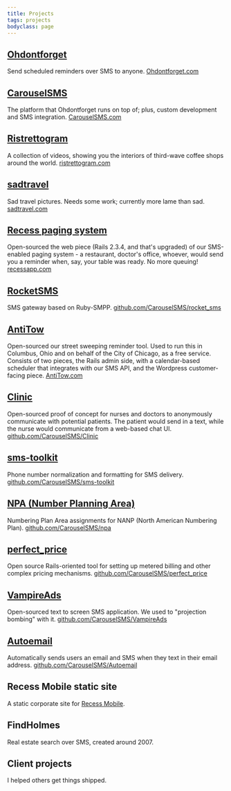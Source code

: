 ```yaml
---
title: Projects
tags: projects
bodyclass: page
---
```


## [Ohdontforget](http://Ohdontforget.com)
Send scheduled reminders over SMS to anyone. [Ohdontforget.com](http://ohdontforget.com)

## [CarouselSMS](http://CarouselSMS.com)
The platform that Ohdontforget runs on top of; plus, custom development and SMS integration. [CarouselSMS.com](http://CarouselSMS.com)

## [Ristrettogram](http://ristrettogram.com)
A collection of videos, showing you the interiors of third-wave coffee shops around the world. [ristrettogram.com](http://ristrettogram.com)

## [sadtravel](http://sadtravel.com)
Sad travel pictures. Needs some work; currently more lame than sad. [sadtravel.com](http://sadtravel.com)

## [Recess paging system](http://RecessApp.com)
Open-sourced the web piece (Rails 2.3.4, and that's upgraded) of our SMS-enabled paging system - a restaurant, doctor's office, whoever, would send you a reminder when, say, your table was ready. No more queuing! [recessapp.com](http://RecessApp.com)

## [RocketSMS](https://github.com/CarouselSMS/rocket_sms)
SMS gateway based on Ruby-SMPP. [github.com/CarouselSMS/rocket_sms](https://github.com/CarouselSMS/rocket_sms)

## [AntiTow](http://antitow.com)
Open-sourced our street sweeping reminder tool. Used to run this in Columbus, Ohio and on behalf of the City of Chicago, as a free service. Consists of two pieces, the Rails admin side, with a calendar-based scheduler that integrates with our SMS API, and the Wordpress customer-facing piece. [AntiTow.com](http://antitow.com)

## [Clinic](http://https://github.com/CarouselSMS/Clinic)
Open-sourced proof of concept for nurses and doctors to anonymously communicate with potential patients. The patient would send in a text, while the nurse would communicate from a web-based chat UI. [github.com/CarouselSMS/Clinic](https://github.com/CarouselSMS/Clinic)

## [sms-toolkit](https://github.com/CarouselSMS/sms-toolkit)
Phone number normalization and formatting for SMS delivery. [github.com/CarouselSMS/sms-toolkit](https://github.com/CarouselSMS/sms-toolkit)

## [NPA (Number Planning Area)](https://github.com/CarouselSMS/npa)
Numbering Plan Area assignments for NANP (North American Numbering Plan). [github.com/CarouselSMS/npa](https://github.com/CarouselSMS/npa)

## [perfect_price](https://github.com/CarouselSMS/perfect_price)
Open source Rails-oriented tool for setting up metered billing and other complex pricing mechanisms. [github.com/CarouselSMS/perfect_price](https://github.com/CarouselSMS/perfect_price)

## [VampireAds](https://github.com/CarouselSMS/VampireAds)
Open-sourced text to screen SMS application. We used to "projection bombing" with it. [github.com/CarouselSMS/VampireAds](https://github.com/CarouselSMS/VampireAds)

## [Autoemail](https://github.com/CarouselSMS/Autoemail)
Automatically sends users an email and SMS when they text in their email address. [github.com/CarouselSMS/Autoemail](https://github.com/CarouselSMS/Autoemail)

## Recess Mobile static site
A static corporate site for [Recess Mobile](https://github.com/CarouselSMS/RecessMobile.com).

## FindHolmes
Real estate search over SMS, created around 2007. 

## Client projects
I helped others get things shipped.